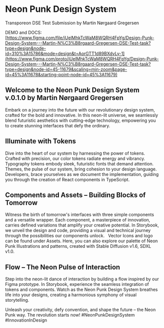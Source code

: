 # Neon Punk Design System
Transporeon DSE Test Submission by Martin Nørgaard Gregersen

DEMO and DOCS: [https://www.figma.com/file/iUelMhkTcWaM8WQRH4FpYg/Design-Punk-Design-System---Martin-N%C3%B8rgaard-Gregersen-DSE-Test-task?type=design&node-id=310%3A15786&mode=design&t=AorGTT1d89BXdvLy-1](https://www.figma.com/proto/iUelMhkTcWaM8WQRH4FpYg/Design-Punk-Design-System---Martin-N%C3%B8rgaard-Gregersen-DSE-Test-task?type=design&node-id=45-11679&scaling=min-zoom&page-id=45%3A11678&starting-point-node-id=45%3A11679)

## Welcome to the Neon Punk Design System  v.0.1.0 by Martin Nørgaard Gregersen

Embark on a journey into the future with our revolutionary design system, crafted for the bold and innovative. In this neon-lit universe, we seamlessly blend futuristic aesthetics with cutting-edge technology, empowering you to create stunning interfaces that defy the ordinary.


## Illuminate with Tokens

Dive into the heart of our system by harnessing the power of tokens. Crafted with precision, our color tokens radiate energy and vibrancy. Typography tokens embody sleek, futuristic fonts that demand attention. Themes, the pulse of our system, bring cohesion to your design language. Developers, brace yourselves as we document the implementation, guiding you through the creation of React components in TypeScript.


## Components and Assets – Building Blocks of Tomorrow

Witness the birth of tomorrow's interfaces with three simple components and a versatile wrapper. Each component, a masterpiece of innovation, carries defined variations that amplify your creative potential. In Storybook, we unveil the design and code, providing a visual and technical journey through the possibilities our components unlock.  
Vector Icons and logo can be found under Assets. Here, you can also explore our palette of Neon Punk Illustrations and patterns, created with Stable Diffusion v1.6, SDXL v1.0.


## Flow – The Neon Pulse of Interaction

Step into the neon-lit dance of interaction by building a flow inspired by our Figma prototype. In Storybook, experience the seamless integration of tokens and components. Watch as the Neon Punk Design System breathes life into your designs, creating a harmonious symphony of visual storytelling.


Unleash your creativity, defy convention, and shape the future – the Neon Punk way. The revolution starts now! 
#NeonPunkDesignSystem #InnovationInDesign
